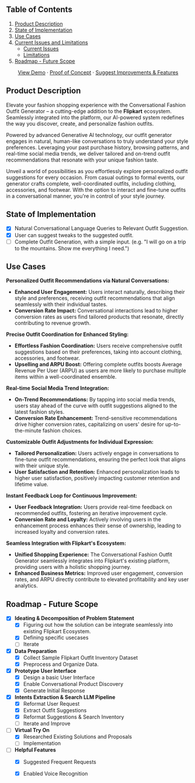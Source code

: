<!-- TABLE OF CONTENTS -->
  <h2>Table of Contents</h2>
  <ol>
    <li>
      <a href="#product-description">Product Description</a>
    </li>
    <li>
      <a href="#state-of-implementation">State of Implementation</a>
    </li>
    <li><a href="#use-cases">Use Cases</a></li>
    <li>
      <a href="#current-issues-and-limitations">Current Issues and Limitations</a>
      <ul>
      <li><a href="#current-issues">Current Issues</a></li>
      <li><a href="#limitations">Limitations</a></li>
      </ul>
    </li>
    <li><a href="#roadmap">Roadmap - Future Scope</a></li>
  </ol>

<div align="center">
  <p align="center">
    <a href="https://youtube.com">View Demo</a>
    ·
    <a href="https://youtube.com">Proof of Concept</a>
    ·
    <a href="https://github.com/NemesisLW/Grid/issues">Suggest Improvements & Features</a>
  </p>
</div>


<!-- PRODUCT DESCRIPTION -->
## Product Description

Elevate your fashion shopping experience with the Conversational Fashion Outfit Generator – a cutting-edge addition to the **Flipkart** ecosystem. Seamlessly integrated into the platform, our AI-powered system redefines the way you discover, create, and personalize fashion outfits.

Powered by advanced Generative AI technology, our outfit generator engages in natural, human-like conversations to truly understand your style preferences. Leveraging your past purchase history, browsing patterns, and real-time social media trends, we deliver tailored and on-trend outfit recommendations that resonate with your unique fashion taste.

Unveil a world of possibilities as you effortlessly explore personalized outfit suggestions for every occasion. From casual outings to formal events, our generator crafts complete, well-coordinated outfits, including clothing, accessories, and footwear. With the option to interact and fine-tune outfits in a conversational manner, you're in control of your style journey.

<!-- STATE OF IMPLEMENTATION -->

## State of Implementation 

  - [x] Natural Conversational Language Queries to Relevant Outfit Suggestion.
  - [x] User can suggest tweaks to the suggested outfit.
  - [ ] Complete Outfit Generation, with a simple input. (e.g. "I will go on a trip to the mountains. Show me everything I need.")

<!-- USE CASES -->
## Use Cases

**Personalized Outfit Recommendations via Natural Conversations:**
  * **Enhanced User Engagement:** Users interact naturally, describing their style and preferences, receiving outfit recommendations that align seamlessly with their individual tastes.
  * **Conversion Rate Impact:** Conversational interactions lead to higher conversion rates as users find tailored products that resonate, directly contributing to revenue growth.
     
**Precise Outfit Coordination for Enhanced Styling:**
  * **Effortless Fashion Coordination:** Users receive comprehensive outfit suggestions based on their preferences, taking into account clothing, accessories, and footwear.
  * **Upselling and ARPU Boost:** Offering complete outfits boosts Average Revenue Per User (ARPU) as users are more likely to purchase multiple items within a well-coordinated ensemble.
    
**Real-time Social Media Trend Integration:**
  * **On-Trend Recommendations:** By tapping into social media trends, users stay ahead of the curve with outfit suggestions aligned to the latest fashion styles.
  * **Conversion Rate Enhancement:** Trend-sensitive recommendations drive higher conversion rates, capitalizing on users' desire for up-to-the-minute fashion choices.
    
**Customizable Outfit Adjustments for Individual Expression:**
  * **Tailored Personalization:** Users actively engage in conversations to fine-tune outfit recommendations, ensuring the perfect look that aligns with their unique style.
  * **User Satisfaction and Retention:** Enhanced personalization leads to higher user satisfaction, positively impacting customer retention and lifetime value.

**Instant Feedback Loop for Continuous Improvement:**

  * **User Feedback Integration:** Users provide real-time feedback on recommended outfits, fostering an iterative improvement cycle.
  * **Conversion Rate and Loyalty:** Actively involving users in the enhancement process enhances their sense of ownership, leading to increased loyalty and conversion rates.
    
**Seamless Integration with Flipkart's Ecosystem:**
  * **Unified Shopping Experience:** The Conversational Fashion Outfit Generator seamlessly integrates into Flipkart's existing platform, providing users with a holistic shopping journey.
  * **Enhanced Business Metrics:** Improved user engagement, conversion rates, and ARPU directly contribute to elevated profitability and key user analytics.

<!-- ROADMAP - FUTURE SCOPE -->
## Roadmap - Future Scope

- [x] **Ideating & Decomposition of Problem Statement**
  - [x] Figuring out how the solution can be integrate seamlessly into existing Flipkart Ecosystem.
  - [x] Defining specific usecases
  - [ ] Iterate

- [x] **Data Preparation**
  - [x] Collect Sample Flipkart Outfit Inventory Dataset
  - [x] Preprocess and Organize Data.

- [x] **Prototype User Interface**
  - [x] Design a basic User Interface
  - [x] Enable Conversational Product Discovery
  - [x] Generate Initial Response

- [x] **Intents Extraction & Search LLM Pipeline**
  - [x] Reformat User Request
  - [x] Extract Outfit Suggestions
  - [x] Reformat Suggestions & Search Inventory
  - [ ] Iterate and Improve 

- [ ] **Virtual Try On**
  - [x] Researched Existing Solutions and Proposals
  - [ ] Implementation
          
- [ ] **Helpful Features**
  - [x] Suggested Frequent Requests
  - [x] Enabled Voice Recognition    

